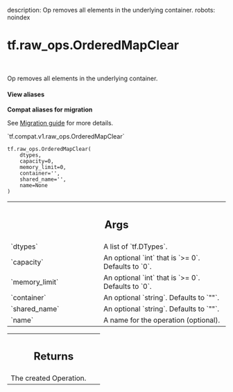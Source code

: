 description: Op removes all elements in the underlying container.
robots: noindex

# tf.raw_ops.OrderedMapClear

<!-- Insert buttons and diff -->

<table class="tfo-notebook-buttons tfo-api nocontent" align="left">

</table>



Op removes all elements in the underlying container.


<section class="expandable">
  <h4 class="showalways">View aliases</h4>
  <p>
<b>Compat aliases for migration</b>
<p>See
<a href="https://www.tensorflow.org/guide/migrate">Migration guide</a> for
more details.</p>
<p>`tf.compat.v1.raw_ops.OrderedMapClear`</p>
</p>
</section>

<pre class="devsite-click-to-copy prettyprint lang-py tfo-signature-link">
<code>tf.raw_ops.OrderedMapClear(
    dtypes,
    capacity=0,
    memory_limit=0,
    container=&#x27;&#x27;,
    shared_name=&#x27;&#x27;,
    name=None
)
</code></pre>



<!-- Placeholder for "Used in" -->


<!-- Tabular view -->
 <table class="responsive fixed orange">
<colgroup><col width="214px"><col></colgroup>
<tr><th colspan="2"><h2 class="add-link">Args</h2></th></tr>

<tr>
<td>
`dtypes`<a id="dtypes"></a>
</td>
<td>
A list of `tf.DTypes`.
</td>
</tr><tr>
<td>
`capacity`<a id="capacity"></a>
</td>
<td>
An optional `int` that is `>= 0`. Defaults to `0`.
</td>
</tr><tr>
<td>
`memory_limit`<a id="memory_limit"></a>
</td>
<td>
An optional `int` that is `>= 0`. Defaults to `0`.
</td>
</tr><tr>
<td>
`container`<a id="container"></a>
</td>
<td>
An optional `string`. Defaults to `""`.
</td>
</tr><tr>
<td>
`shared_name`<a id="shared_name"></a>
</td>
<td>
An optional `string`. Defaults to `""`.
</td>
</tr><tr>
<td>
`name`<a id="name"></a>
</td>
<td>
A name for the operation (optional).
</td>
</tr>
</table>



<!-- Tabular view -->
 <table class="responsive fixed orange">
<colgroup><col width="214px"><col></colgroup>
<tr><th colspan="2"><h2 class="add-link">Returns</h2></th></tr>
<tr class="alt">
<td colspan="2">
The created Operation.
</td>
</tr>

</table>

